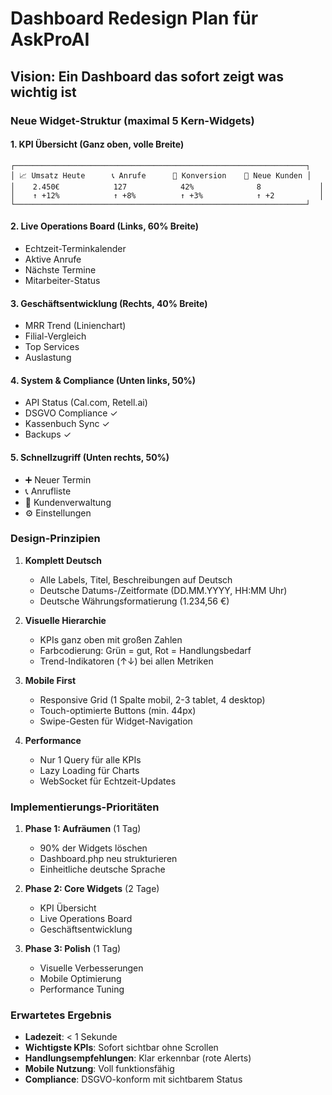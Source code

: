# Dashboard Redesign Plan für AskProAI

## Vision: Ein Dashboard das sofort zeigt was wichtig ist

### Neue Widget-Struktur (maximal 5 Kern-Widgets)

#### 1. **KPI Übersicht** (Ganz oben, volle Breite)
```
┌─────────────────────────────────────────────────────────────────┐
│ 📈 Umsatz Heute      📞 Anrufe      🎯 Konversion    👥 Neue Kunden │
│    2.450€            127            42%              8             │
│    ↑ +12%            ↑ +8%          ↑ +3%            ↑ +2          │
└─────────────────────────────────────────────────────────────────┘
```

#### 2. **Live Operations Board** (Links, 60% Breite)
- Echtzeit-Terminkalender
- Aktive Anrufe
- Nächste Termine
- Mitarbeiter-Status

#### 3. **Geschäftsentwicklung** (Rechts, 40% Breite)
- MRR Trend (Linienchart)
- Filial-Vergleich
- Top Services
- Auslastung

#### 4. **System & Compliance** (Unten links, 50%)
- API Status (Cal.com, Retell.ai)
- DSGVO Compliance ✓
- Kassenbuch Sync ✓
- Backups ✓

#### 5. **Schnellzugriff** (Unten rechts, 50%)
- ➕ Neuer Termin
- 📞 Anrufliste
- 👥 Kundenverwaltung
- ⚙️ Einstellungen

### Design-Prinzipien

1. **Komplett Deutsch**
   - Alle Labels, Titel, Beschreibungen auf Deutsch
   - Deutsche Datums-/Zeitformate (DD.MM.YYYY, HH:MM Uhr)
   - Deutsche Währungsformatierung (1.234,56 €)

2. **Visuelle Hierarchie**
   - KPIs ganz oben mit großen Zahlen
   - Farbcodierung: Grün = gut, Rot = Handlungsbedarf
   - Trend-Indikatoren (↑↓) bei allen Metriken

3. **Mobile First**
   - Responsive Grid (1 Spalte mobil, 2-3 tablet, 4 desktop)
   - Touch-optimierte Buttons (min. 44px)
   - Swipe-Gesten für Widget-Navigation

4. **Performance**
   - Nur 1 Query für alle KPIs
   - Lazy Loading für Charts
   - WebSocket für Echtzeit-Updates

### Implementierungs-Prioritäten

1. **Phase 1: Aufräumen** (1 Tag)
   - 90% der Widgets löschen
   - Dashboard.php neu strukturieren
   - Einheitliche deutsche Sprache

2. **Phase 2: Core Widgets** (2 Tage)
   - KPI Übersicht
   - Live Operations Board
   - Geschäftsentwicklung

3. **Phase 3: Polish** (1 Tag)
   - Visuelle Verbesserungen
   - Mobile Optimierung
   - Performance Tuning

### Erwartetes Ergebnis

- **Ladezeit**: < 1 Sekunde
- **Wichtigste KPIs**: Sofort sichtbar ohne Scrollen
- **Handlungsempfehlungen**: Klar erkennbar (rote Alerts)
- **Mobile Nutzung**: Voll funktionsfähig
- **Compliance**: DSGVO-konform mit sichtbarem Status